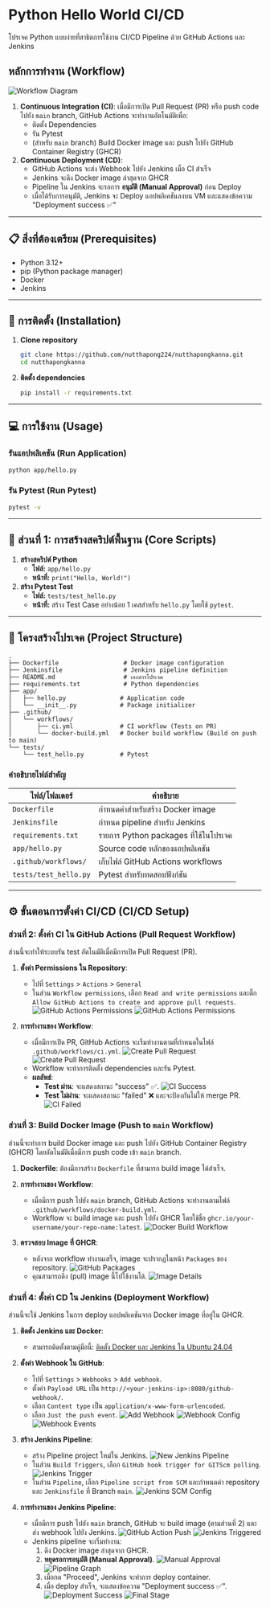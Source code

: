 # Python Hello World CI/CD

โปรเจค Python แบบง่ายที่สาธิตการใช้งาน CI/CD Pipeline ด้วย GitHub Actions และ Jenkins

## หลักการทำงาน (Workflow)

![Workflow Diagram](image-23.png)

1.  **Continuous Integration (CI)**: เมื่อมีการเปิด Pull Request (PR) หรือ push code ไปยัง `main` branch, GitHub Actions จะทำงานอัตโนมัติเพื่อ:
    *   ติดตั้ง Dependencies
    *   รัน Pytest
    *   (สำหรับ `main` branch) Build Docker image และ push ไปยัง GitHub Container Registry (GHCR)
2.  **Continuous Deployment (CD)**:
    *   GitHub Actions จะส่ง Webhook ไปยัง Jenkins เมื่อ CI สำเร็จ
    *   Jenkins จะดึง Docker image ล่าสุดจาก GHCR
    *   Pipeline ใน Jenkins จะรอการ **อนุมัติ (Manual Approval)** ก่อน Deploy
    *   เมื่อได้รับการอนุมัติ, Jenkins จะ Deploy แอปพลิเคชันลงบน VM และแสดงข้อความ "Deployment success ✅"

---

## 📋 สิ่งที่ต้องเตรียม (Prerequisites)

- Python 3.12+
- pip (Python package manager)
- Docker
- Jenkins

---

## 🚀 การติดตั้ง (Installation)

1.  **Clone repository**
    ```bash
    git clone https://github.com/nutthapong224/nutthapongkanna.git
    cd nutthapongkanna
    ```

2.  **ติดตั้ง dependencies**
    ```bash
    pip install -r requirements.txt
    ```

---

## 💻 การใช้งาน (Usage)

### รันแอปพลิเคชัน (Run Application)

```bash
python app/hello.py
```

### รัน Pytest (Run Pytest)

```bash
pytest -v
```

---

## 📝 ส่วนที่ 1: การสร้างสคริปต์พื้นฐาน (Core Scripts)

1.  **สร้างสคริปต์ Python**
    *   **ไฟล์:** `app/hello.py`
    *   **หน้าที่:** `print("Hello, World!")`
2.  **สร้าง Pytest Test**
    *   **ไฟล์:** `tests/test_hello.py`
    *   **หน้าที่:** สร้าง Test Case อย่างน้อย 1 เคสสำหรับ `hello.py` โดยใช้ `pytest`.

---

## 📁 โครงสร้างโปรเจค (Project Structure)

```
.
├── Dockerfile                  # Docker image configuration
├── Jenkinsfile                 # Jenkins pipeline definition
├── README.md                   # เอกสารโปรเจค
├── requirements.txt            # Python dependencies
├── app/
│   ├── hello.py               # Application code
│   └── __init__.py            # Package initializer
├── .github/
│   └── workflows/
│       ├── ci.yml             # CI workflow (Tests on PR)
│       └── docker-build.yml   # Docker build workflow (Build on push to main)
└── tests/
    └── test_hello.py          # Pytest
```

### คำอธิบายไฟล์สำคัญ

| ไฟล์/โฟลเดอร์ | คำอธิบาย |
|---|---|
| `Dockerfile` | กำหนดค่าสำหรับสร้าง Docker image |
| `Jenkinsfile` | กำหนด pipeline สำหรับ Jenkins |
| `requirements.txt` | รายการ Python packages ที่ใช้ในโปรเจค |
| `app/hello.py` | Source code หลักของแอปพลิเคชัน |
| `.github/workflows/` | เก็บไฟล์ GitHub Actions workflows |
| `tests/test_hello.py` | Pytest สำหรับทดสอบฟังก์ชัน |

---

## ⚙️ ขั้นตอนการตั้งค่า CI/CD (CI/CD Setup)

### ส่วนที่ 2: ตั้งค่า CI ใน GitHub Actions (Pull Request Workflow)

ส่วนนี้จะทำให้ระบบรัน test อัตโนมัติเมื่อมีการเปิด Pull Request (PR).

1.  **ตั้งค่า Permissions ใน Repository**:
    *   ไปที่ `Settings` > `Actions` > `General`
    *   ในส่วน `Workflow permissions`, เลือก `Read and write permissions` และติ๊ก `Allow GitHub Actions to create and approve pull requests`.
    ![GitHub Actions Permissions](image-1.png)
    ![GitHub Actions Permissions](image-2.png)

2.  **การทำงานของ Workflow**:
    *   เมื่อมีการเปิด PR, GitHub Actions จะเริ่มทำงานตามที่กำหนดในไฟล์ `.github/workflows/ci.yml`.
    ![Create Pull Request](image-3.png)
    ![Create Pull Request](image-4.png)
    *   Workflow จะทำการติดตั้ง dependencies และรัน Pytest.
    *   **ผลลัพธ์**:
        *   **Test ผ่าน**: จะแสดงสถานะ "success" ✅.
          ![CI Success](image.png)
        *   **Test ไม่ผ่าน**: จะแสดงสถานะ "failed" ❌ และจะป้องกันไม่ให้ merge PR.
          ![CI Failed](image-5.png)

### ส่วนที่ 3: Build Docker Image (Push to `main` Workflow)

ส่วนนี้จะทำการ build Docker image และ push ไปยัง GitHub Container Registry (GHCR) โดยอัตโนมัติเมื่อมีการ push code เข้า `main` branch.

1.  **Dockerfile**: ต้องมีการสร้าง `Dockerfile` ที่สามารถ build image ได้สำเร็จ.

2.  **การทำงานของ Workflow**:
    *   เมื่อมีการ push ไปยัง `main` branch, GitHub Actions จะทำงานตามไฟล์ `.github/workflows/docker-build.yml`.
    *   Workflow จะ build image และ push ไปยัง GHCR โดยใช้ชื่อ `ghcr.io/your-username/your-repo-name:latest`.
    ![Docker Build Workflow](image-6.png)

3.  **ตรวจสอบ Image ที่ GHCR**:
    *   หลังจาก workflow ทำงานเสร็จ, image จะปรากฏในหน้า `Packages` ของ repository.
    ![GitHub Packages](image-7.png)
    *   คุณสามารถดึง (pull) image นี้ไปใช้งานได้.
    ![Image Details](image-8.png)

### ส่วนที่ 4: ตั้งค่า CD ใน Jenkins (Deployment Workflow)

ส่วนนี้จะใช้ Jenkins ในการ deploy แอปพลิเคชันจาก Docker image ที่อยู่ใน GHCR.

1.  **ติดตั้ง Jenkins และ Docker**:
    *   สามารถติดตั้งตามคู่มือนี้: [ติดตั้ง Docker และ Jenkins ใน Ubuntu 24.04](https://medium.com/@nutthapong.ka1998/%E0%B8%84%E0%B8%B9%E0%B9%88%E0%B8%A1%E0%B8%B7%E0%B8%AD%E0%B8%81%E0%B8%B2%E0%B8%A3%E0%B8%95%E0%B8%B4%E0%B8%94%E0%B8%95%E0%B8%B1%E0%B9%89%E0%B8%87-docker-%E0%B8%81%E0%B8%B1%E0%B8%9A-jenkins-%E0%B9%83%E0%B8%99-ubuntu-24-04-%E0%B9%83%E0%B8%AB%E0%B9%89-jenkins-%E0%B8%AA%E0%B8%B2%E0%B8%A1%E0%B8%B2%E0%B8%A3%E0%B8%96%E0%B9%83%E0%B8%8A%E0%B9%89-docker-%E0%B9%84%E0%B8%94%E0%B9%89%E0%B9%83%E0%B8%99-aws-ec2-45dc61a897b7)

2.  **ตั้งค่า Webhook ใน GitHub**:
    *   ไปที่ `Settings` > `Webhooks` > `Add webhook`.
    *   ตั้งค่า `Payload URL` เป็น `http://<your-jenkins-ip>:8080/github-webhook/`.
    *   เลือก `Content type` เป็น `application/x-www-form-urlencoded`.
    *   เลือก `Just the push event`.
    ![Add Webhook](image-12.png)
    ![Webhook Config](image-13.png)
    ![Webhook Events](image-14.png)

3.  **สร้าง Jenkins Pipeline**:
    *   สร้าง Pipeline project ใหม่ใน Jenkins.
    ![New Jenkins Pipeline](image-9.png)
    *   ในส่วน `Build Triggers`, เลือก `GitHub hook trigger for GITScm polling`.
    ![Jenkins Trigger](image-10.png)
    *   ในส่วน `Pipeline`, เลือก `Pipeline script from SCM` และกำหนดค่า repository และ `Jenkinsfile` ที่ Branch `main`.
    ![Jenkins SCM Config](image-11.png)

4.  **การทำงานของ Jenkins Pipeline**:
    *   เมื่อมีการ push ไปยัง `main` branch, GitHub จะ build image (ตามส่วนที่ 2) และส่ง webhook ไปยัง Jenkins.
    ![GitHub Action Push](image-15.png)
    ![Jenkins Triggered](image-16.png)
    *   Jenkins pipeline จะเริ่มทำงาน:
        1.  ดึง Docker image ล่าสุดจาก GHCR.
        2.  **หยุดรอการอนุมัติ (Manual Approval)**.
            ![Manual Approval](image-17.png)
            ![Pipeline Graph](image-22.png)
        3.  เมื่อกด "Proceed", Jenkins จะทำการ deploy container.
        4.  เมื่อ deploy สำเร็จ, จะแสดงข้อความ "Deployment success ✅".
            ![Deployment Success](image-19.png)
            ![Final Stage](image-24.png)

